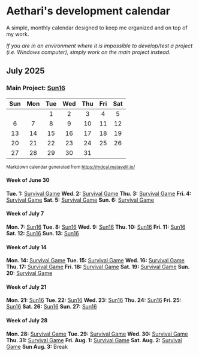# Aethari's development calendar
A simple, monthly calendar designed to keep me organized and on top of my work.  

*If you are in an environment where it is impossible to develop/test a project (i.e. Windows computer), simply work on the main project instead.*

## July 2025

### Main Project: [Sun16](https://github.com/Aethari/Sun16)

|	Sun	|	Mon	|	Tue	|	Wed	|	Thu	|	Fri	|	Sat	|
| :---: | :---: | :---: | :---: | :---: | :---: | :---: |
|		|		|	1	|	2	|	3	|	4	|	5	|
|	6	|	7	|	8	|	9	|	10	|	11	|	12	|
|	13	|	14	|	15	|	16	|	17	|	18	|	19	|
|	20	|	21	|	22	|	23	|	24	|	25	|	26	|
|	27	|	28	|	29	|	30	|	31	|		|		|

<sub>Markdown calendar generated from https://mdcal.matavelli.io/</sub>

#### Week of June 30
**Tue. 1:** [Survival Game](https://github.com/Aethari/Inabris)
**Wed. 2:** [Survival Game](https://github.com/Aethari/Inabris)
**Thu. 3:** [Survival Game](https://github.com/Aethari/Inabris)
**Fri. 4:** [Survival Game](https://github.com/Aethari/Inabris)
**Sat. 5:** [Survival Game](https://github.com/Aethari/Inabris)
**Sun. 6:** [Survival Game](https://github.com/Aethari/Inabris)

#### Week of July 7
**Mon. 7:** [Sun16](https://github.com/Aethari/Sun16)
**Tue. 8:** [Sun16](https://github.com/Aethari/Sun16)
**Wed. 9:** [Sun16](https://github.com/Aethari/Sun16)
**Thu. 10:** [Sun16](https://github.com/Aethari/Sun16)
**Fri. 11:** [Sun16](https://github.com/Aethari/Sun16)
**Sat. 12:** [Sun16](https://github.com/Aethari/Sun16)
**Sun. 13:** [Sun16](https://github.com/Aethari/Sun16)

#### Week of July 14
**Mon. 14:** [Survival Game](https://github.com/Aethari/Inabris)
**Tue. 15:** [Survival Game](https://github.com/Aethari/Inabris)
**Wed. 16:** [Survival Game](https://github.com/Aethari/Inabris)
**Thu. 17:** [Survival Game](https://github.com/Aethari/Inabris)
**Fri. 18:** [Survival Game](https://github.com/Aethari/Inabris)
**Sat. 19:** [Survival Game](https://github.com/Aethari/Inabris)
**Sun. 20:** [Survival Game](https://github.com/Aethari/Inabris)

#### Week of July 21
**Mon. 21:** [Sun16](https://github.com/Aethari/Sun16)
**Tue. 22:** [Sun16](https://github.com/Aethari/Sun16)
**Wed. 23:** [Sun16](https://github.com/Aethari/Sun16)
**Thu. 24:** [Sun16](https://github.com/Aethari/Sun16)
**Fri. 25:** [Sun16](https://github.com/Aethari/Sun16)
**Sat. 26:** [Sun16](https://github.com/Aethari/Sun16)
**Sun. 27:** [Sun16](https://github.com/Aethari/Sun16)

#### Week of July 28
**Mon. 28:** [Survival Game](https://github.com/Aethari/Inabris)
**Tue. 29:** [Survival Game](https://github.com/Aethari/Inabris)
**Wed. 30:** [Survival Game](https://github.com/Aethari/Inabris)
**Thu. 31:** [Survival Game](https://github.com/Aethari/Inabris)
**Fri. Aug. 1:** [Survival Game](https://github.com/Aethari/Inabris)
**Sat. Aug. 2:** [Survival Game](https://github.com/Aethari/Inabris)
**Sun Aug. 3:** Break
